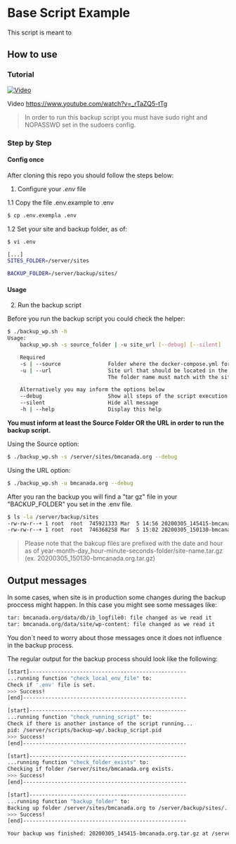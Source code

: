 # Base Script Example

This script is meant to 

## How to use

### Tutorial 

[![Video](http://img.youtube.com/vi/_rTaZQ5-tTg/0.jpg)](https://www.youtube.com/watch?v=_rTaZQ5-tTg "Backup")

Video https://www.youtube.com/watch?v=_rTaZQ5-tTg

> In order to run this backup script you must have sudo right and NOPASSWD set in the sudoers config.

### Step by Step

#### Config once

After cloning this repo you should follow the steps below:

1. Configure your *.env* file

1.1 Copy the file .env.example to .env 
```bash
$ cp .env.exempla .env
```

1.2 Set your site and backup folder, as of:
```bash
$ vi .env

[...]
SITES_FOLDER=/server/sites

BACKUP_FOLDER=/server/backup/sites/
```

#### Usage

2. Run the backup script

Before you run the backup script you could check the helper:

```bash
$ ./backup_wp.sh -h
Usage:
    backup_wp.sh -s source_folder | -u site_url [--debug] [--silent]

    Required
    -s | --source               Folder where the docker-compose.yml for the running site is located
    -u | --url                  Site url that should be located in the 'SITES_FOLDER' configures in your .env file.
                                The folder name must match with the site url, otherwise please use -s option.

    Alternatively you may inform the options below
    --debug                     Show all steps of the script execution
    --silent                    Hide all message
    -h | --help                 Display this help
```

**You must inform at least the Source Folder OR the URL in order to run the backup script.**

Using the Source option:
```bash
$ ./backup_wp.sh -s /server/sites/bmcanada.org --debug
```

Using the URL option:
```bash
$ ./backup_wp.sh -u bmcanada.org --debug
```

After you ran the backup you will find a "tar gz" file in your "BACKUP_FOLDER" you set in the .env file. 
```bash
$ ls -la /server/backup/sites
-rw-rw-r--+ 1 root  root  745921333 Mar  5 14:56 20200305_145415-bmcanada.org.tar.gz
-rw-rw-r--+ 1 root  root  746368258 Mar  5 15:02 20200305_150130-bmcanada.org.tar.gz
```

> Please note that the bakcup files are prefixed with the date and hour as of year-month-day_hour-minute-seconds-folder/site-name.tar.gz (ex. 20200305_150130-bmcanada.org.tar.gz)


## Output messages

In some cases, when site is in production some changes during the backup proccess might happen. In this case you might see some messages like:

```bash
tar: bmcanada.org/data/db/ib_logfile0: file changed as we read it
tar: bmcanada.org/data/site/wp-content: file changed as we read it
```

You don´t need to worry about those messages once it does not influence in the backup process.


The regular output for the backup process should look like the following:

```bash
[start]--------------------------------------------------
...running function "check_local_env_file" to:
Check if '.env' file is set.
>>> Success!
[end]----------------------------------------------------

[start]--------------------------------------------------
...running function "check_running_script" to:
Check if there is another instance of the script running...
pid: /server/scripts/backup-wp/.backup_script.pid
>>> Success!
[end]----------------------------------------------------

[start]--------------------------------------------------
...running function "check_folder_exists" to:
Checking if folder /server/sites/bmcanada.org exists.
>>> Success!
[end]----------------------------------------------------

[start]--------------------------------------------------
...running function "backup_folder" to:
Backing up folder /server/sites/bmcanada.org to /server/backup/sites/.
>>> Success!
[end]----------------------------------------------------

Your backup was finished: 20200305_145415-bmcanada.org.tar.gz at /server/backup/sites/
```



